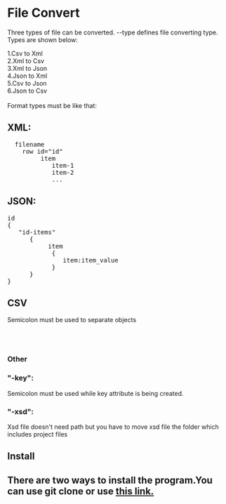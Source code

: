 <h1>File Convert</h1>

<p>Three types of file can be converted. --type defines file converting type.
Types are shown below:</p>
1.Csv to Xml<br>
2.Xml to Csv<br>
3.Xml to Json<br>
4.Json to Xml<br>
5.Csv to Json<br>
6.Json to Csv<br>
<br>
Format types must be like that:<br>
<h2>XML:</h2>
<div>
<pre>
  filename
    row id="id"
         item
            item-1
            item-2
            ...
</pre>
</div>
<h2>JSON:</h2>
<div><pre>id<br>{<br>   "id-items"<br>      {<br>           item<br>            {<br>               item:item_value<br>            }<br>      }<br>}
</pre></div>
<h2>CSV</h2>
<p>Semicolon must be used to separate objects</p>
<br><br>
<h3>Other </h3>
<div>
<h3>"-key":</h3>
<p>Semicolon must be used while key attribute is being created. </p>
<h3>"-xsd":</h3>
<p>Xsd file doesn't need path but you have to move xsd file the folder which includes project files</p>
</div>

<h2>Install<h2>
<p>There are two ways to install the program.You can use git clone or use <a href="https://pypi.org/project/XmlCsvJsonConvert/">this link.</a></p>
